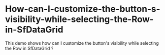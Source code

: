 # How-can-I-customize-the-button-s-visibility-while-selecting-the-Row-in-SfDataGrid
This demo shows how can I customize the button's visibility while selecting the Row in SfDataGrid ?
